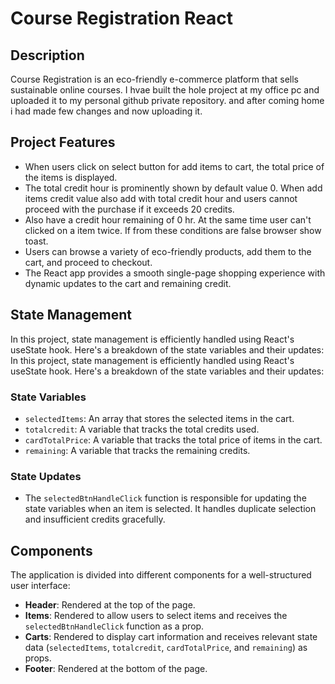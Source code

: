 # Course Registration React

## Description

Course Registration is an eco-friendly e-commerce platform that sells sustainable online courses. I hvae built the hole project at my office pc and uploaded it to my personal github private repository. and after coming home i had made few changes and now uploading it.

## Project Features

- When users click on select button for add items to cart, the total price of the items is displayed.
- The total credit hour is prominently shown by default value 0. When add items credit value also add with total credit hour and users cannot proceed with the purchase if it exceeds 20 credits.
- Also have a credit hour remaining of 0 hr. At the same time user can't clicked on a item twice. If from these conditions are false browser show toast.
- Users can browse a variety of eco-friendly products, add them to the cart, and proceed to checkout.
- The React app provides a smooth single-page shopping experience with dynamic updates to the cart and remaining credit.

## State Management

In this project, state management is efficiently handled using React's useState hook. Here's a breakdown of the state variables and their updates:
In this project, state management is efficiently handled using React's useState hook. Here's a breakdown of the state variables and their updates:

### State Variables

- `selectedItems`: An array that stores the selected items in the cart.
- `totalcredit`: A variable that tracks the total credits used.
- `cardTotalPrice`: A variable that tracks the total price of items in the cart.
- `remaining`: A variable that tracks the remaining credits.

### State Updates

- The `selectedBtnHandleClick` function is responsible for updating the state variables when an item is selected. It handles duplicate selection and insufficient credits gracefully.

## Components

The application is divided into different components for a well-structured user interface:

- **Header**: Rendered at the top of the page.
- **Items**: Rendered to allow users to select items and receives the `selectedBtnHandleClick` function as a prop.
- **Carts**: Rendered to display cart information and receives relevant state data (`selectedItems`, `totalcredit`, `cardTotalPrice`, and `remaining`) as props.
- **Footer**: Rendered at the bottom of the page.

